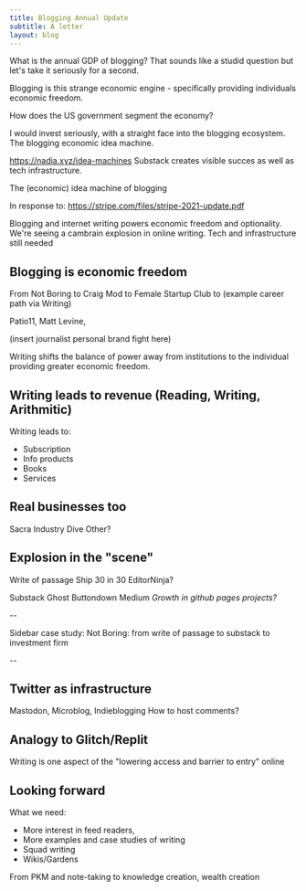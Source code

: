```yaml
---
title: Blogging Annual Update
subtitle: A letter
layout: blog
---
```


What is the annual GDP of blogging? That sounds like a studid question but let's take it seriously for a second.

Blogging is this strange economic engine - specifically providing individuals economic freedom.

How does the US government segment the economy?

I would invest seriously, with a straight face into the blogging ecosystem. The blogging economic idea machine.




https://nadia.xyz/idea-machines
Substack creates visible succes as well as tech infrastructure.

The (economic) idea machine of blogging 



In response to: https://stripe.com/files/stripe-2021-update.pdf

Blogging and internet writing powers economic freedom and optionality.
We're seeing a cambrain explosion in online writing.
Tech and infrastructure still needed


## Blogging is economic freedom

From Not Boring to Craig Mod to Female Startup Club to (example career path via Writing)

Patio11, Matt Levine, 

(insert journalist personal brand fight here)

Writing shifts the balance of power away from institutions to the individual providing greater economic freedom.

## Writing leads to revenue (Reading, Writing, Arithmitic)

Writing leads to:
- Subscription
- Info products
- Books
- Services

## Real businesses too

Sacra
Industry Dive
Other?

## Explosion in the "scene"

Write of passage
Ship 30 in 30
EditorNinja?

Substack
Ghost
Buttondown
Medium
*Growth in github pages projects?*

--

Sidebar case study: Not Boring: from write of passage to substack to investment firm

--

## Twitter as infrastructure

Mastodon, Microblog, Indieblogging
How to host comments?

## Analogy to Glitch/Replit

Writing is one aspect of the "lowering access and barrier to entry" online

## Looking forward

What we need:
- More interest in feed readers, 
- More examples and case studies of writing
- Squad writing
- Wikis/Gardens

From PKM and note-taking to knowledge creation, wealth creation
